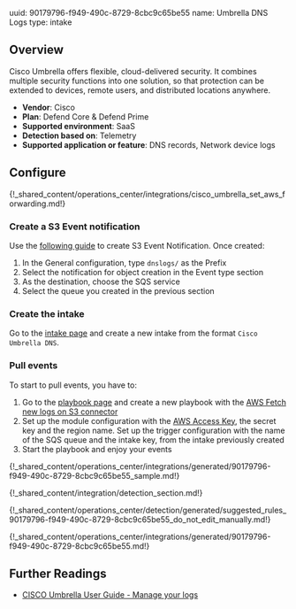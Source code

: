 uuid: 90179796-f949-490c-8729-8cbc9c65be55
name: Umbrella DNS Logs
type: intake

## Overview
Cisco Umbrella offers flexible, cloud-delivered security. It combines multiple security functions into one solution, so that protection can be extended to devices, remote users, and distributed locations anywhere.

- **Vendor**: Cisco
- **Plan**: Defend Core & Defend Prime
- **Supported environment**: SaaS
- **Detection based on**: Telemetry
- **Supported application or feature**: DNS records, Network device logs


## Configure

{!_shared_content/operations_center/integrations/cisco_umbrella_set_aws_forwarding.md!}

### Create a S3 Event notification


Use the [following guide](https://docs.aws.amazon.com/AmazonS3/latest/userguide/enable-event-notifications.html) to create S3 Event Notification.
Once created:

1. In the General configuration, type `dnslogs/` as the Prefix
2. Select the notification for object creation in the Event type section
3. As the destination, choose the SQS service
4. Select the queue you created in the previous section

### Create the intake

Go to the [intake page](https://app.sekoia.io/operations/intakes) and create a new intake from the format `Cisco Umbrella DNS`.

### Pull events

To start to pull events, you have to:

1. Go to the [playbook page](https://app.sekoia.io/operations/playbooks) and create a new playbook with the [AWS Fetch new logs on S3 connector](/integration/action_library/cloud_providers/aws/#fetch-new-logs-on-s3)
2. Set up the module configuration with the [AWS Access Key](https://docs.aws.amazon.com/IAM/latest/UserGuide/id_credentials_access-keys.html), the secret key and the region name. Set up the trigger configuration with the name of the SQS queue and the intake key, from the intake previously created
3. Start the playbook and enjoy your events

{!_shared_content/operations_center/integrations/generated/90179796-f949-490c-8729-8cbc9c65be55_sample.md!}


{!_shared_content/integration/detection_section.md!}

{!_shared_content/operations_center/detection/generated/suggested_rules_90179796-f949-490c-8729-8cbc9c65be55_do_not_edit_manually.md!}

{!_shared_content/operations_center/integrations/generated/90179796-f949-490c-8729-8cbc9c65be55.md!}

## Further Readings
- [CISCO Umbrella User Guide - Manage your logs](https://docs.umbrella.com/deployment-umbrella/docs/setting-up-an-amazon-s3-bucket)
